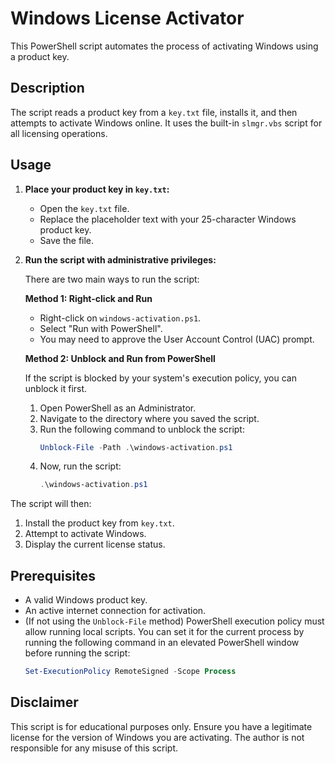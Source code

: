 # Windows License Activator

This PowerShell script automates the process of activating Windows using a product key.

## Description

The script reads a product key from a `key.txt` file, installs it, and then attempts to activate Windows online. It uses the built-in `slmgr.vbs` script for all licensing operations.

## Usage

1.  **Place your product key in `key.txt`:**
    *   Open the `key.txt` file.
    *   Replace the placeholder text with your 25-character Windows product key.
    *   Save the file.

2.  **Run the script with administrative privileges:**

    There are two main ways to run the script:

    **Method 1: Right-click and Run**
    *   Right-click on `windows-activation.ps1`.
    *   Select "Run with PowerShell".
    *   You may need to approve the User Account Control (UAC) prompt.

    **Method 2: Unblock and Run from PowerShell**

    If the script is blocked by your system's execution policy, you can unblock it first.

    1.  Open PowerShell as an Administrator.
    2.  Navigate to the directory where you saved the script.
    3.  Run the following command to unblock the script:
        ```powershell
        Unblock-File -Path .\windows-activation.ps1
        ```
    4.  Now, run the script:
        ```powershell
        .\windows-activation.ps1
        ```

The script will then:
1.  Install the product key from `key.txt`.
2.  Attempt to activate Windows.
3.  Display the current license status.

## Prerequisites

*   A valid Windows product key.
*   An active internet connection for activation.
*   (If not using the `Unblock-File` method) PowerShell execution policy must allow running local scripts. You can set it for the current process by running the following command in an elevated PowerShell window before running the script:
    ```powershell
    Set-ExecutionPolicy RemoteSigned -Scope Process
    ```

## Disclaimer

This script is for educational purposes only. Ensure you have a legitimate license for the version of Windows you are activating. The author is not responsible for any misuse of this script.
